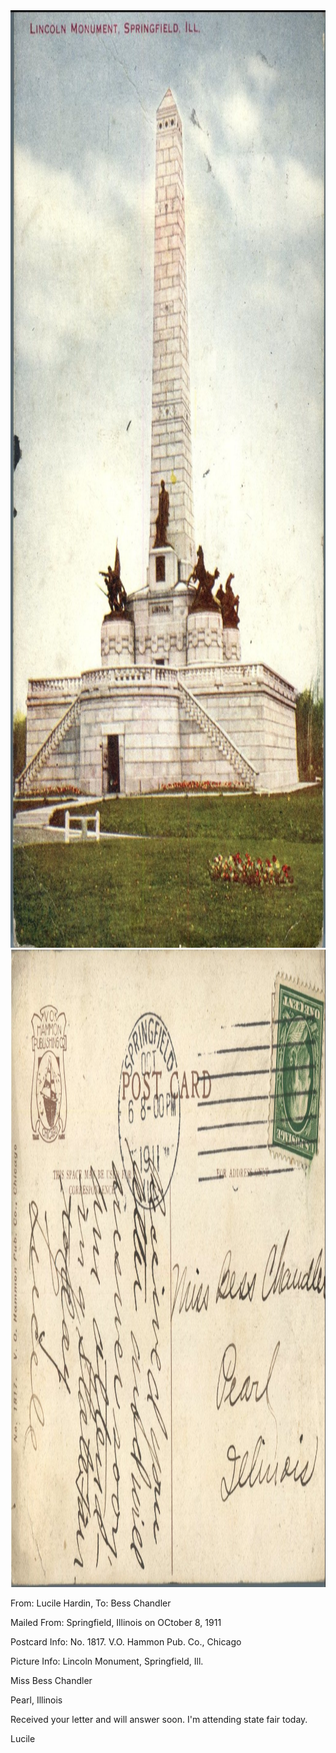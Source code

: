 <html><body><a href="/wp-content/uploads/2014/04/postcard-2014-20140425_18125219_0108.jpg"><img class="alignnone size-full wp-image-411" src="/wp-content/uploads/2014/04/postcard-2014-20140425_18125219_0108.jpg" alt="postcard-2014-20140425_18125219_0108" width="1032" height="1500"></a> <a href="/wp-content/uploads/2014/04/postcard-2014-20140425_18130035_0109.jpg"><img class="alignnone size-full wp-image-412" src="/wp-content/uploads/2014/04/postcard-2014-20140425_18130035_0109.jpg" alt="postcard-2014-20140425_18130035_0109" width="1534" height="1020"></a>



From: Lucile Hardin, To: Bess Chandler

Mailed From: Springfield, Illinois on OCtober 8, 1911

Postcard Info: No. 1817. V.O. Hammon Pub. Co., Chicago

Picture Info: Lincoln Monument, Springfield, Ill.



Miss Bess Chandler

Pearl, Illinois



Received your letter and will answer soon. I'm attending state fair today.

Lucile</body></html>